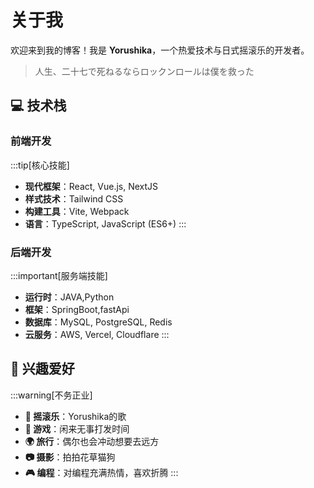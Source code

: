 # 关于我

欢迎来到我的博客！我是 **Yorushika**，一个热爱技术与日式摇滚乐的开发者。

> 人生、二十七で死ねるならロックンロールは僕を救った

## 💻 技术栈

### 前端开发
:::tip[核心技能]
- **现代框架**：React, Vue.js, NextJS
- **样式技术**：Tailwind CSS
- **构建工具**：Vite, Webpack
- **语言**：TypeScript, JavaScript (ES6+)
:::

### 后端开发
:::important[服务端技能]
- **运行时**：JAVA,Python
- **框架**：SpringBoot,fastApi
- **数据库**：MySQL, PostgreSQL, Redis
- **云服务**：AWS, Vercel, Cloudflare
:::

## 🎯 兴趣爱好

:::warning[不务正业]
- **🎸 摇滚乐**：Yorushika的歌
- **🎨 游戏**：闲来无事打发时间
- **🌍 旅行**：偶尔也会冲动想要去远方
- **📷 摄影**：拍拍花草猫狗
- **🎮 编程**：对编程充满热情，喜欢折腾
:::


